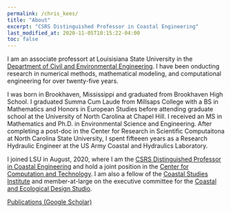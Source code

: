 ```yaml
---
permalink: /chris_kees/
title: "About"
excerpt: "CSRS Distinguished Professor in Coastal Engineering"
last_modified_at: 2020-11-05T10:15:22-04:00
toc: false
---
```


I am an associate professort at Louisisiana State University
in the [Department of Civil and Environmental
Engineering](https://cee.lsu.edu). I have been onducting research
in numerical methods, mathematical modeling, and computational
engineering for over twenty-five years.

I was born in Brookhaven,
Mississippi and graduated from Brookhaven High School. I graduated
Summa Cum Laude from Millsaps College with a BS in Mathematics and
Honors in European Studies before attending graduate school at the
University of North Carolina at Chapel Hill. I received an MS
in Mathematics and Ph.D. in Environmental Science and
Engineering. After completing a post-doc in the Center for Research in
Scientific Computaitona at North Carolina State University, I spent
fifteeen years as a Research Hydraulic Engineer at the US Army Coastal
and Hydraulics Laboratory.

I joined LSU in August, 2020, where I am the [CSRS Distinguished
Professor in Coastal
Engineering](https://www.lsu.edu/eng/cee/people/kees.php) and hold a
joint position in the [Center for Computation and
Technology](https://cct.lsu.edu). I am also a fellow of the [Coastal
Studies Institute](https://www.lsu.edu/csi) and member-at-large on the
executive committee for the [Coastal and Ecological Design Studio](https://css.lsu.edu).

[Publications (Google Scholar)](https://scholar.google.com/citations?hl=en&user=0zNoC4EAAAAJ&view_op=list_works&sortby=pubdate)
 

